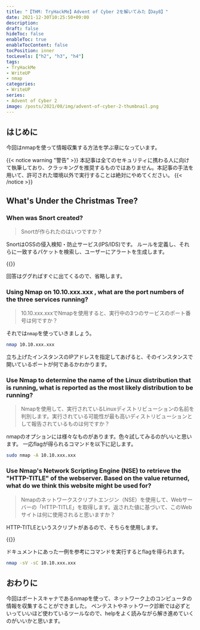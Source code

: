 ```yaml
---
title: "【THM: TryHackMe】Advent of Cyber 2を解いてみた【Day8】"
date: 2021-12-30T10:25:50+09:00
description:
draft: false
hideToc: false
enableToc: true
enableTocContent: false
tocPosition: inner
tocLevels: ["h2", "h3", "h4"]
tags:
- TryHackMe
- WriteUP
- nmap
categories:
- WriteUP
series:
- Advent of Cyber 2
image: /posts/2021/08/img/advent-of-cyber-2-thumbnail.png
---
```


## はじめに

今回はnmapを使って情報収集する方法を学ぶ章になっています。

{{< notice warning "警告" >}}
本記事は全てのセキュリティに携わる人に向けて執筆しており、クラッキングを推奨するものではありません。本記事の手法を用いて、許可された環境以外で実行することは絶対にやめてください。
{{< /notice >}}

## What's Under the Christmas Tree?

### When was Snort created?

> Snortが作られたのはいつですか？

SnortはOSSの侵入検知・防止サービス(IPS/IDS)です。
ルールを定義し、それらに一致するパケットを検索し、ユーザーにアラートを生成します。

{{<blogcard title="Snort" url="https://www.snort.org/">}}

回答はググればすぐに出てくるので、省略します。

### Using Nmap on 10.10.xxx.xxx , what are the port numbers of the three services running?

> 10.10.xxx.xxxでNmapを使用すると、実行中の3つのサービスのポート番号は何ですか？

それでは`nmap`を使っていきましょう。

```bash
nmap 10.10.xxx.xxx
```

立ち上げたインスタンスのIPアドレスを指定してあげると、そのインスタンスで開いているポートが何であるかわかります。

### Use Nmap to determine the name of the Linux distribution that is running, what is reported as the most likely distribution to be running?

> Nmapを使用して、実行されているLinuxディストリビューションの名前を判別します。実行されている可能性が最も高いディストリビューションとして報告されているものは何ですか？

nmapのオプションには様々なものがあります。色々試してみるのがいいと思います。
一応flagが得られるコマンドを以下に記します。

```bash
sudo nmap -A 10.10.xxx.xxx
```

### Use Nmap's Network Scripting Engine (NSE) to retrieve the "HTTP-TITLE" of the webserver. Based on the value returned, what do we think this website might be used for?

> Nmapのネットワークスクリプトエンジン（NSE）を使用して、Webサーバーの「HTTP-TITLE」を取得します。返された値に基づいて、このWebサイトは何に使用されると思いますか？

HTTP-TITLEというスクリプトがあるので、そちらを使用します。

{{<blogcard title="HTTP-TITLE" url="https://nmap.org/nsedoc/scripts/http-title.html">}}

ドキュメントにあった一例を参考にコマンドを実行するとflagを得られます。

```bash
nmap -sV -sC 10.10.xxx.xxx
```

## おわりに

今回はポートスキャナであるnmapを使って、ネットワーク上のコンピュータの情報を収集することができました。
ペンテストやネットワーク診断では必ずといっていいほど使わているツールなので、helpをよく読みながら解き進めていくのがいいかと思います。
